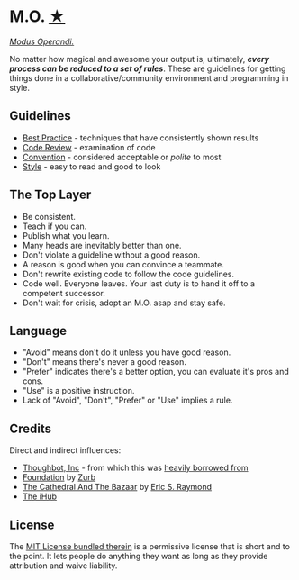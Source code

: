 M.O. [★][6]
===========

[_Modus Operandi._][6]

No matter how magical and awesome your output is, ultimately, _**every process
can be reduced to a set of rules**_. These are guidelines for getting things
done in a collaborative/community environment and programming in style.

Guidelines
----------

* [Best Practice][12] - techniques that have consistently shown results
* [Code Review][9] -  examination of code
* [Convention][11] - considered acceptable or _polite_ to most
* [Style][13] - easy to read and good to look


The Top Layer
-------------

* Be consistent.
* Teach if you can.
* Publish what you learn.
* Many heads are inevitably better than one.
* Don't violate a guideline without a good reason.
* A reason is good when you can convince a teammate.
* Don't rewrite existing code to follow the code guidelines.
* Code well. Everyone leaves. Your last duty is to hand it off to a competent successor.
* Don't wait for crisis, adopt an M.O. asap and stay safe.


Language
--------

* "Avoid" means don't do it unless you have good reason.
* "Don't" means there's never a good reason.
* "Prefer" indicates there's a better option, you can evaluate it's pros and cons.
* "Use" is a positive instruction.
* Lack of "Avoid", "Don't", "Prefer" or "Use" implies a rule.


Credits
-------

Direct and indirect influences:

* [Thoughbot, Inc][2] - from which this was [heavily borrowed from][3]
* [Foundation][4] by [Zurb][5]
* [The Cathedral And The Bazaar][7] by [Eric S. Raymond][8]
* [The iHub][10]


License
-------

The [MIT License bundled therein][1] is a permissive license that is short and
to the point. It lets people do anything they want as long as they provide
attribution and waive liability.


[1]: LICENSE
[2]: http://www.thoughtbot.com/
[3]: https://github.com/thoughtbot/guides
[4]: http://foundation.zurb.com/
[5]: http://www.zurb.com/
[6]: http://kingori.co/articles/2013/09/mo/
[7]: http://kingori.co/articles/2013/08/cathedral-and-bazaar/
[8]: http://www.catb.org/~esr/
[9]: code-review/README.md
[10]: http://ihub.co.ke/
[11]: convention/README.md
[12]: best-practice/README.md
[13]: style/README.md
